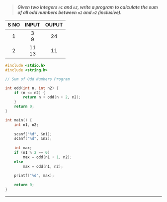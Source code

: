 >***Given two integers `n1` and `n2`, write a program to calculate the sum of all odd numbers between `n1` and `n2` (inclusive).***

| S NO |   INPUT    | OUPUT  |
| :--: | :--------: | :----: |
|  1   | 3<br>9<br> | 24<br> |
|  2   |  11<br>13  |   11   |
```c
#include <stdio.h>
#include <string.h>

// Sum of Odd Numbers Program

int odd(int n, int n2) {
    if (n <= n2) {
        return n + odd(n + 2, n2);
    }
    return 0;
}

int main() {
    int n1, n2;
    
    scanf("%d", &n1);
    scanf("%d", &n2);
    
    int max;
    if (n1 % 2 == 0)
        max = odd(n1 + 1, n2);
    else
        max = odd(n1, n2);
    
    printf("%d", max);
    
    return 0;
}

```
---